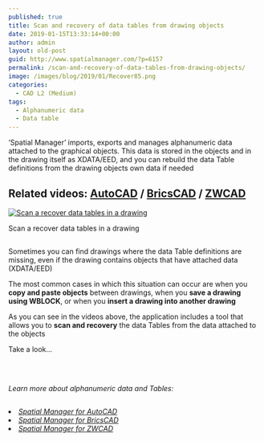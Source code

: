 ```yaml
---
published: true
title: Scan and recovery of data tables from drawing objects
date: 2019-01-15T13:33:14+00:00
author: admin
layout: old-post
guid: http://www.spatialmanager.com/?p=6157
permalink: /scan-and-recovery-of-data-tables-from-drawing-objects/
image: /images/blog/2019/01/Recover85.png
categories:
  - CAD L2 (Medium)
tags:
  - Alphanumeric data
  - Data table
---
```

<p>
  &#8216;Spatial Manager&#8217; imports, exports and manages alphanumeric data attached to the graphical objects. This data is stored in the objects and in the drawing itself as XDATA/EED, and you can rebuild the data Table definitions from the drawing objects own data if needed
</p>

<p>
  <!--more-->
</p>

<h2>
  Related videos: <a href="https://youtu.be/sniPHKBVmtw?rel=0" target="_blank" rel="nofollow"><span><span>AutoCAD</span></span></a> / <a href="https://youtu.be/E-2wUC99IRE?rel=0" target="_blank" rel="nofollow"><span><span>BricsCAD</span></span></a> / <a href="https://youtu.be/8UMcv7K3pXk?rel=0" target="_blank" rel="nofollow"><span><span>ZWCAD</span></span></a>
</h2>

<div>
  <a href="/images/blog/2019/01/SPM_ScanTables2.png" target="_blank" rel="nofollow"><img src="/images/blog/2019/01/SPM_ScanTables2-1024x512.png" alt="Scan a recover data tables in a drawing" width="625" height="313" srcset="/images/blog/2019/01/SPM_ScanTables2-1024x512.png 1024w, /images/blog/2019/01/SPM_ScanTables2-300x150.png 300w, /images/blog/2019/01/SPM_ScanTables2-768x384.png 768w, /images/blog/2019/01/SPM_ScanTables2-624x312.png 624w, /images/blog/2019/01/SPM_ScanTables2.png 1266w" sizes="(max-width: 625px) 100vw, 625px" /></a>
  
  <p>
    Scan a recover data tables in a drawing
  </p>
</div>

<h2>
</h2>

<p>
  Sometimes you can find drawings where the data Table definitions are missing, even if the drawing contains objects that have attached data (XDATA/EED)
</p>

<p>
  The most common cases in which this situation can occur are when you <strong>copy and paste objects</strong> between drawings, when you <strong>save a drawing using WBLOCK</strong>, or when you <strong>insert a drawing into another drawing</strong>
</p>

<p>
  As you can see in the videos above, the application includes a tool that allows you to <strong>scan and recovery</strong> the data Tables from the data attached to the objects
</p>

<p>
  Take a look&#8230;
</p>

<h2>
</h2>

&nbsp;

_Learn more about alphanumeric data and Tables:_

<h2>
</h2>

<li>
  <a href="http://wiki.spatialmanager.com/index.php/Spatial_Manager™_for_AutoCAD_-_FAQs:_Data_Structure_Management_(%22Standard%22_and_%22Professional%22_editions_only)" target="_blank" rel="nofollow"><span><em>Spatial Manager for AutoCAD</em></span></a>
</li>
<li>
  <a href="http://wiki.spatialmanager.com/index.php/Spatial_Manager™_for_BricsCAD_-_FAQs:_Data_Structure_Management_(%22Standard%22_and_%22Professional%22_editions_only)" target="_blank" rel="nofollow"><span><em>Spatial Manager for BricsCAD</em></span></a>
</li>
<li>
  <a href="http://wiki.spatialmanager.com/index.php/Spatial_Manager™_for_ZWCAD_-_FAQs:_Data_Structure_Management_(%22Standard%22_and_%22Professional%22_editions_only)" target="_blank" rel="nofollow"><span><em>Spatial Manager for ZWCAD</em></span></a>
</li>
